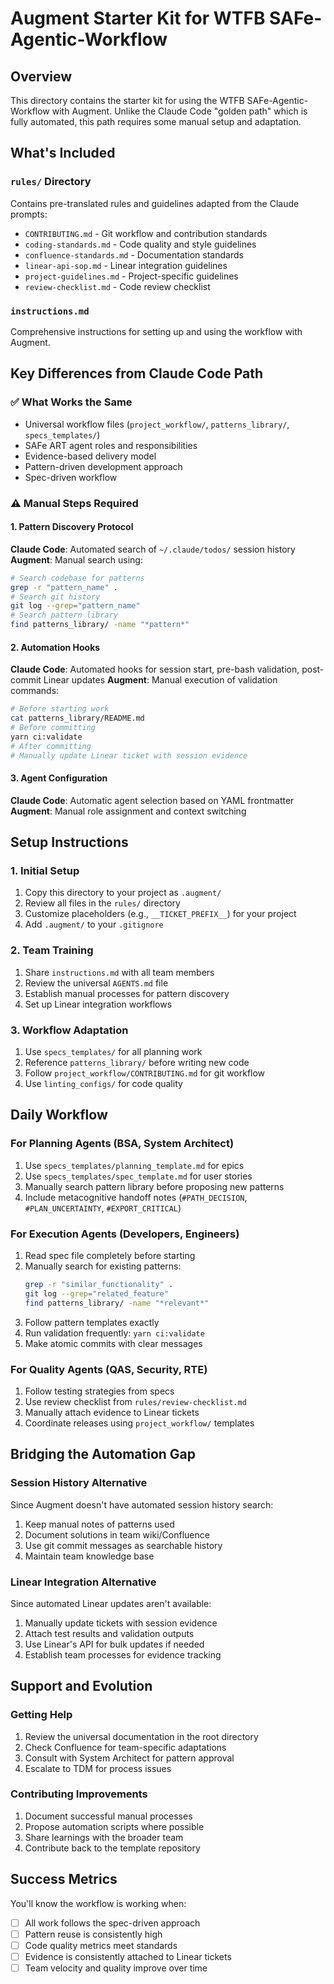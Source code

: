 # Augment Starter Kit for WTFB SAFe-Agentic-Workflow

## Overview

This directory contains the starter kit for using the WTFB SAFe-Agentic-Workflow with Augment. Unlike the Claude Code "golden path" which is fully automated, this path requires some manual setup and adaptation.

## What's Included

### `rules/` Directory
Contains pre-translated rules and guidelines adapted from the Claude prompts:
- `CONTRIBUTING.md` - Git workflow and contribution standards
- `coding-standards.md` - Code quality and style guidelines
- `confluence-standards.md` - Documentation standards
- `linear-api-sop.md` - Linear integration guidelines
- `project-guidelines.md` - Project-specific guidelines
- `review-checklist.md` - Code review checklist

### `instructions.md`
Comprehensive instructions for setting up and using the workflow with Augment.

## Key Differences from Claude Code Path

### ✅ What Works the Same
- Universal workflow files (`project_workflow/`, `patterns_library/`, `specs_templates/`)
- SAFe ART agent roles and responsibilities
- Evidence-based delivery model
- Pattern-driven development approach
- Spec-driven workflow

### ⚠️ Manual Steps Required

#### 1. Pattern Discovery Protocol
**Claude Code**: Automated search of `~/.claude/todos/` session history
**Augment**: Manual search using:
```bash
# Search codebase for patterns
grep -r "pattern_name" .
# Search git history
git log --grep="pattern_name"
# Search pattern library
find patterns_library/ -name "*pattern*"
```

#### 2. Automation Hooks
**Claude Code**: Automated hooks for session start, pre-bash validation, post-commit Linear updates
**Augment**: Manual execution of validation commands:
```bash
# Before starting work
cat patterns_library/README.md
# Before committing
yarn ci:validate
# After committing
# Manually update Linear ticket with session evidence
```

#### 3. Agent Configuration
**Claude Code**: Automatic agent selection based on YAML frontmatter
**Augment**: Manual role assignment and context switching

## Setup Instructions

### 1. Initial Setup
1. Copy this directory to your project as `.augment/`
2. Review all files in the `rules/` directory
3. Customize placeholders (e.g., `__TICKET_PREFIX__`) for your project
4. Add `.augment/` to your `.gitignore`

### 2. Team Training
1. Share `instructions.md` with all team members
2. Review the universal `AGENTS.md` file
3. Establish manual processes for pattern discovery
4. Set up Linear integration workflows

### 3. Workflow Adaptation
1. Use `specs_templates/` for all planning work
2. Reference `patterns_library/` before writing new code
3. Follow `project_workflow/CONTRIBUTING.md` for git workflow
4. Use `linting_configs/` for code quality

## Daily Workflow

### For Planning Agents (BSA, System Architect)
1. Use `specs_templates/planning_template.md` for epics
2. Use `specs_templates/spec_template.md` for user stories
3. Manually search pattern library before proposing new patterns
4. Include metacognitive handoff notes (`#PATH_DECISION`, `#PLAN_UNCERTAINTY`, `#EXPORT_CRITICAL`)

### For Execution Agents (Developers, Engineers)
1. Read spec file completely before starting
2. Manually search for existing patterns:
   ```bash
   grep -r "similar_functionality" .
   git log --grep="related_feature"
   find patterns_library/ -name "*relevant*"
   ```
3. Follow pattern templates exactly
4. Run validation frequently: `yarn ci:validate`
5. Make atomic commits with clear messages

### For Quality Agents (QAS, Security, RTE)
1. Follow testing strategies from specs
2. Use review checklist from `rules/review-checklist.md`
3. Manually attach evidence to Linear tickets
4. Coordinate releases using `project_workflow/` templates

## Bridging the Automation Gap

### Session History Alternative
Since Augment doesn't have automated session history search:
1. Keep manual notes of patterns used
2. Document solutions in team wiki/Confluence
3. Use git commit messages as searchable history
4. Maintain team knowledge base

### Linear Integration Alternative
Since automated Linear updates aren't available:
1. Manually update tickets with session evidence
2. Attach test results and validation outputs
3. Use Linear's API for bulk updates if needed
4. Establish team processes for evidence tracking

## Support and Evolution

### Getting Help
1. Review the universal documentation in the root directory
2. Check Confluence for team-specific adaptations
3. Consult with System Architect for pattern approval
4. Escalate to TDM for process issues

### Contributing Improvements
1. Document successful manual processes
2. Propose automation scripts where possible
3. Share learnings with the broader team
4. Contribute back to the template repository

## Success Metrics

You'll know the workflow is working when:
- [ ] All work follows the spec-driven approach
- [ ] Pattern reuse is consistently high
- [ ] Code quality metrics meet standards
- [ ] Evidence is consistently attached to Linear tickets
- [ ] Team velocity and quality improve over time
